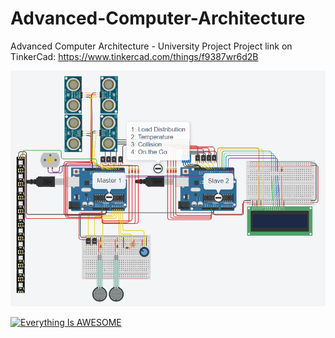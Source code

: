 # Advanced-Computer-Architecture
Advanced Computer Architecture - University Project
Project link on TinkerCad: https://www.tinkercad.com/things/f9387wr6d2B

![alt text](https://github.com/DrAlexWild/Advanced-Computer-Architecture/blob/main/Capturar.PNG)

[![Everything Is AWESOME](http://i.imgur.com/Ot5DWAW.png)](https://youtu.be/StTqXEQ2l-Y?t=35s "Everything Is AWESOME")
